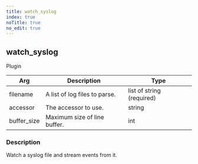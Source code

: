 ```yaml
---
title: watch_syslog
index: true
noTitle: true
no_edit: true
---
```




<div class="vql_item"></div>


## watch_syslog
<span class='vql_type pull-right page-header'>Plugin</span>



<div class="vqlargs"></div>

Arg | Description | Type
----|-------------|-----
filename|A list of log files to parse.|list of string (required)
accessor|The accessor to use.|string
buffer_size|Maximum size of line buffer.|int

### Description

Watch a syslog file and stream events from it. 

